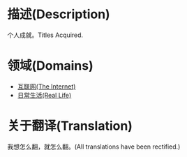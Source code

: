 # 描述(Description)
个人成就。Titles Acquired.



# 领域(Domains)

- [互联网(The Internet)](https://github.com/littlebugyang/titles/internet.md)
- [日常生活(Real Life)](https://github.com/littlebugyang/titles/reallife.md)



# 关于翻译(Translation)

我想怎么翻，就怎么翻。(All translations have been rectified.)